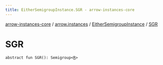 ```yaml
---
title: EitherSemigroupInstance.SGR - arrow-instances-core
---
```


[arrow-instances-core](../../index.html) / [arrow.instances](../index.html) / [EitherSemigroupInstance](index.html) / [SGR](./-s-g-r.html)

# SGR

`abstract fun SGR(): Semigroup<`[`R`](index.html#R)`>`